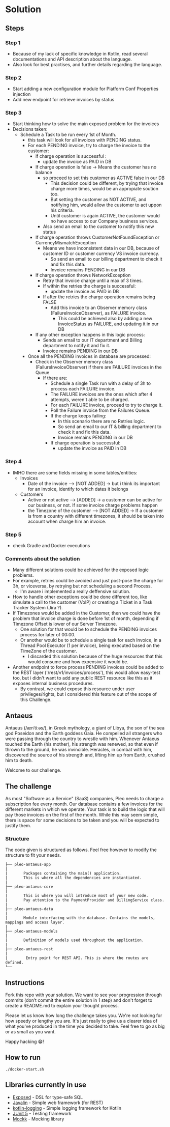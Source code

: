 # Solution

## Steps

### Step 1
- Because of my lack of specific knowledge in Kotlin, read several documentations and API description about the language.
- Also look for best practises, and further details regarding the language.

### Step 2
- Start adding a new configuration module for Platform Conf Properties injection
- Add new endpoint for retrieve invoices by status

### Step 3
- Start thinking how to solve the main exposed problem for the invoices 
- Decisions taken:
    - Schedule a Task to be run every 1st of Month.
        - this task will look for all invoices with PENDING status.
        - For each PENDING invoice, try to charge the invoice to the customer:
            - if charge operation is successful :
                - update the invoice as PAID in DB
            - If charge operation is false -> Means the customer has no balance
                - so proceed to set this customer as ACTIVE false in our DB
                    - This decision could be different, by trying that invoice charge more times, would be an appropiate soution too.
                    - But setting the customer as NOT ACTIVE, and notifying him, would allow the customer to act uppon his criteria.
                    - Until customer is again ACTIVE, the customer would no have access to our Company business services. 
                - Also send an email to the customer to notify this new status
            - If charge operation throws CustomerNotFoundException or CurrencyMismatchException
                - Means we have inconsistent data in our DB, because of customer ID or customer currency VS invoice currency.
                    - So send an email to our billing department to check it and fix this data.
                    - Invoice remains PENDING in our DB
            - If charge operation throws NetworkException
                - Retry that invoice charge until a max of 3 times.
                - If within the retries the charge is successful:
                    - update the invoice as PAID in DB
                - If after the retries the charge operation remains being FALSE
                    - Add this invoice to an Observer memory class (FailureInvoiceObserver), as FAILURE invoice.
                        - This could be achieved also by adding a new InvoiceStatus as FAILURE, and updating it in our DB
            - If any other exception happens in this logic process:
                - Sends an email to our IT department and Billing department to notify it and fix it.
                - Invoice remains PENDING in our DB
        - Once all the PENDING invoices in database are processed:
            - Check in the Observer memory class (FailureInvoiceObserver) if there are FAILURE invoices in the Queue
                - If there are:
                    - Schedule a single Task run with a delay of 3h to process each FAILURE invoice.
                    - The FAILURE invoices are the ones which after 4 attempts, weren't able to be charged.
                    - For each FAILURE invoice, proceed to try to charge it.
                    - Poll the Failure invoice from the Failures Queue.
                    - If the charge keeps failing:
                        - In this scenario there are no Retries logic.
                        - So send an email to our IT & billing department to check it and fix this data.
                        - Invoice remains PENDING in our DB
                    - If charge operation is successful:
                        - update the invoice as PAID in DB
                    

### Step 4
- IMHO there are some fields missing in some tables/entities:
    - Invoices
        - Date of the invoice --> [NOT ADDED] -> but i think its important for an invoice, identify to which dates it belongs
    - Customers
        - Active or not active --> [ADDED] -> a customer can be active for our business, or not. If some invoice charge problems happen
        - the Timezone of the customer --> [NOT ADDED] -> If a customer is from a country with different timezones, it should be taken into account when charge him an invoice.

### Step 5
- check Gradle and Docker executions

### Comments about the solution
- Many different solutions could be achieved for the exposed logic problems.
- For example, retries could be avoided and just post-pose the charge for 3h, or viceversa, by retrying but not scheduling a second Process.
    - I'm aware i implemented a really deffensive solution.
- How to handle other exceptions could be done different too, like simulate a call to the customer (VoIP) or creating a Ticket in a Task Tracker System (Jira ?).
- If Timezones would be added in the Customer, then we could have the problem that invoice charge is done before 1st of month, depending if Timezone Offset is lower of our Server Timezone.
    - One solution for that would be to schedule the PENDING invoices process for later of 00:00.
    - Or another would be to schedule a single task for each Invoice, in a Thread Pool Executor (1 per invoice), being executed based on the TimeZone of the customer.
        - I discarded this solution because of the huge resources that this would consume and how expensive it would be.
- Another endpoint to force process PENDING invoices could be added to the REST layer ('/rest/v1/invoices/process'), this would allow easy-test too, but i didn't want to add any public REST resource like this as it exposes internal business procedures.
    - By contrast, we could expose this resource under user privileges/rights, but i considered this feature out of the scope of this Challenge.

## Antaeus

Antaeus (/ænˈtiːəs/), in Greek mythology, a giant of Libya, the son of the sea god Poseidon and the Earth goddess Gaia. He compelled all strangers who were passing through the country to wrestle with him. Whenever Antaeus touched the Earth (his mother), his strength was renewed, so that even if thrown to the ground, he was invincible. Heracles, in combat with him, discovered the source of his strength and, lifting him up from Earth, crushed him to death.

Welcome to our challenge.

## The challenge

As most "Software as a Service" (SaaS) companies, Pleo needs to charge a subscription fee every month. Our database contains a few invoices for the different markets in which we operate. Your task is to build the logic that will pay those invoices on the first of the month. While this may seem simple, there is space for some decisions to be taken and you will be expected to justify them.

### Structure
The code given is structured as follows. Feel free however to modify the structure to fit your needs.
```
├── pleo-antaeus-app
|
|       Packages containing the main() application. 
|       This is where all the dependencies are instantiated.
|
├── pleo-antaeus-core
|
|       This is where you will introduce most of your new code.
|       Pay attention to the PaymentProvider and BillingService class.
|
├── pleo-antaeus-data
|
|       Module interfacing with the database. Contains the models, mappings and access layer.
|
├── pleo-antaeus-models
|
|       Definition of models used throughout the application.
|
├── pleo-antaeus-rest
|
|        Entry point for REST API. This is where the routes are defined.
└──
```

## Instructions
Fork this repo with your solution. We want to see your progression through commits (don’t commit the entire solution in 1 step) and don't forget to create a README.md to explain your thought process.

Please let us know how long the challenge takes you. We're not looking for how speedy or lengthy you are. It's just really to give us a clearer idea of what you've produced in the time you decided to take. Feel free to go as big or as small as you want.

Happy hacking 😁!

## How to run
```
./docker-start.sh
```

## Libraries currently in use
* [Exposed](https://github.com/JetBrains/Exposed) - DSL for type-safe SQL
* [Javalin](https://javalin.io/) - Simple web framework (for REST)
* [kotlin-logging](https://github.com/MicroUtils/kotlin-logging) - Simple logging framework for Kotlin
* [JUnit 5](https://junit.org/junit5/) - Testing framework
* [Mockk](https://mockk.io/) - Mocking library
